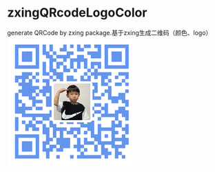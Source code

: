 # zxingQRcodeLogoColor
generate QRCode by zxing package.基于zxing生成二维码（颜色、logo）
![QRcode](https://raw.githubusercontent.com/122537067/zxingQRcodeLogoColor/main/File/QRcode/202112030211129.png)
